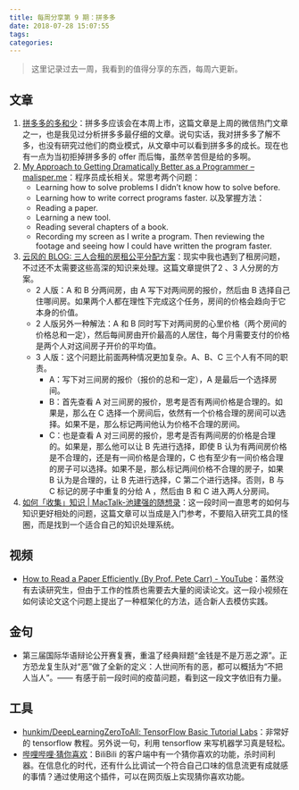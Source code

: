 ```yaml
---
title: 每周分享第 9 期：拼多多
date: 2018-07-28 15:07:55
tags:
categories: 
---
```


> 这里记录过去一周，我看到的值得分享的东西，每周六更新。

## 文章
1. [拼多多的多和少](https://mp.weixin.qq.com/s?__biz=MzIyMzg4MzE2OA==&mid=2247483772&idx=1&sn=eac158cf591dca115ec96ac39422293d&chksm=e8163bb3df61b2a5c2c85c35d86dd04e9d396ce6b14782c8b9b3469176d85759af892cec80d3&mpshare=1&scene=1&srcid=07176nUXGlwcQDGmEjHWpHZq%23rd)：拼多多应该会在本周上市，这篇文章是上周的微信热门文章之一，也是我见过分析拼多多最仔细的文章。说句实话，我对拼多多了解不多，也没有研究过他们的商业模式，从文章中可以看到拼多多的成长。现在也有一点为当初拒掉拼多多的 offer 而后悔，虽然辛苦但是给的多啊。
2. [My Approach to Getting Dramatically Better as a Programmer – malisper.me](http://malisper.me/my-approach-to-getting-dramatically-better-as-a-programmer/?utm_source=wanqu.co&utm_campaign=Wanqu+Daily&utm_medium=rss)：程序员成长相关。常思考两个问题：
    - Learning how to solve problems I didn’t know how to solve before.
    - Learning how to write correct programs faster.
    以及掌握方法：
    * Reading a paper.
    * Learning a new tool.
    * Reading several chapters of a book.
    * Recording my screen as I write a program. Then reviewing the footage and seeing how I could have written the program faster.
3. [云风的 BLOG: 三人合租的房租公平分配方案](https://blog.codingnow.com/2018/07/share3.html)：现实中我也遇到了租房问题，不过还不太需要这些高深的知识来处理。这篇文章提供了2 、3 人分房的方案。
      - 2 人版：A 和 B 分两间房，由 A 写下对两间房的报价，然后由 B 选择自己住哪间房。如果两个人都在理性下完成这个任务，房间的价格会趋向于它本身的价值。
      - 2 人版另外一种解法：A 和 B 同时写下对两间房的心里价格（两个房间的价格总和一定），然后每间房由开价最高的人居住，每个月需要支付的价格是两个人对这间房子开价的平均值。
      - 3 人版：这个问题比前面两种情况更加复杂。A、B、C 三个人有不同的职责。
          - A：写下对三间房的报价（报价的总和一定），A 是最后一个选择房间。
          - B：首先查看 A 对三间房的报价，思考是否有两间价格是合理的。如果是，那么在 C 选择一个房间后，依然有一个价格合理的房间可以选择。如果不是，那么标记两间他认为价格不合理的房间。
          - C：也是查看 A 对三间房的报价，思考是否有两间房的价格是合理的。如果是，那么他可以让 B 先进行选择，即使 B 认为有两间房价格是不合理的，还是有一间价格是合理的，C 也有至少有一间价格合理的房子可以选择。如果不是，那么标记两间价格不合理的房子，如果 B 认为是合理的，让 B 先进行选择，C 第二个进行选择。否则，B 与 C 标记的房子中重复的分给 A ，然后由 B 和 C 进入两人分房间。
 4. [如何「收集」知识 | MacTalk-池建强的随想录](http://macshuo.com/?p=1454)：这一段时间一直思考的如何与知识更好相处的问题，这篇文章可以当成是入门参考，不要陷入研究工具的怪圈，而是找到一个适合自己的知识处理系统。
 
## 视频

- [How to Read a Paper Efficiently (By Prof. Pete Carr) - YouTube](https://www.youtube.com/watch?v=IeaD0ZaUJ3Y)：虽然没有去读研究生，但由于工作的性质也需要去大量的阅读论文。这一段小视频在如何读论文这个问题上提出了一种框架化的方法，适合新人去模仿实践。

## 金句
- 第三届国际华语辩论公开赛复赛，重温了经典辩题“金钱是不是万恶之源”。正方恐龙复生队对“恶”做了全新的定义：人世间所有的恶，都可以概括为“不把人当人”。—— 有感于前一段时间的疫苗问题，看到这一段文字依旧有力量。

## 工具

- [hunkim/DeepLearningZeroToAll: TensorFlow Basic Tutorial Labs](https://github.com/hunkim/DeepLearningZeroToAll)：非常好的 tensorflow 教程。另外说一句，利用 tensorflow 来写机器学习真是轻松。
- [哔哩哔哩·猜你喜欢](https://chrome.google.com/webstore/detail/%E5%93%94%E5%93%A9%E5%93%94%E5%93%A9%C2%B7%E7%8C%9C%E4%BD%A0%E5%96%9C%E6%AC%A2/ngjddnobeppdekpmimhiamkoonoaccdf)：BiliBili 的客户端中有一个猜你喜欢的功能，杀时间利器。在信息化的时代，还有什么比调试一个符合自己口味的信息流更有成就感的事情？通过使用这个插件，可以在网页版上实现猜你喜欢功能。

